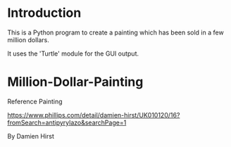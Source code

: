 # Introduction

This is a Python program to create a painting which has been sold in a few million dollars.

It uses the 'Turtle' module for the GUI output.

# Million-Dollar-Painting

Reference Painting 

https://www.phillips.com/detail/damien-hirst/UK010120/16?fromSearch=antipyrylazo&searchPage=1

By Damien Hirst
